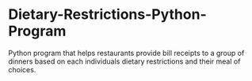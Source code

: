 # Dietary-Restrictions-Python-Program
Python program that helps restaurants provide bill receipts to a group of dinners based on each individuals dietary restrictions and their meal of choices. 
